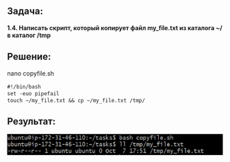 ## Задача:

**1.4. Написать скрипт, который копирует файл my_file.txt из каталога ~/ в каталог /tmp**

## Решение:

nano copyfile.sh

```
#!/bin/bash
set -euo pipefail
touch ~/my_file.txt && cp ~/my_file.txt /tmp/
```

## Результат:

![image](img/result.png)


